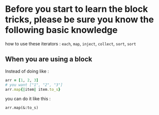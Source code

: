 # Before you start to learn the block tricks, please be sure you know the following basic knowledge
  
how to use these iterators : `each`, `map`, `inject`, `collect`, `sort`, `sort`
## When you are using a block

Instead of doing like :
``` ruby
arr = [1, 2, 3]
# you want ["1", "2", "3"]
arr.map{|item| item.to_s}
```
you can do it like this :
```
arr.map(&:to_s)
```